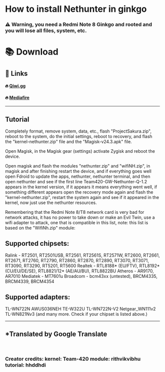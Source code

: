 # How to install Nethunter in ginkgo

### ⚠️ Warning, you need a Redmi Note 8 Ginkgo and rooted and you will lose all files, system, etc.




# 📚 Download
## 📂 Links
#### 🔥 [Qiwi.gg](https://qiwi.gg/file/9z8A0711-Nethunter)
#### 🔥 [Mediafire](https://www.mediafire.com/file/odjtdbbfwx8zi6l/Nethunter.ginko.zip/file)
---  

## Tutorial
Completely format, remove system, data, etc., flash "ProjectSakura.zip", reboot to the system, do the initial settings, reboot to recovery, and flash the "kernel-nethunter.zip" file and the "Magisk-v24.3.apk" file.

Open Magisk, in the Magisk gear (settings) activate Zygisk and reboot the device.

Open magisk and flash the modules "nethunter.zip" and "wifiNH.zip", in magisk and after finishing restart the device, and if everything goes well open Fdroid to update the apps, nethunter, nethunter terminal, and then open nethunter and see if the first line Team420-GW-Nethunter-Q-1.2 appears in the kernel version, if it appears it means everything went well, if something different appears open the recovery mode again and flash the "kernel-nethunter.zip", restart the system again and see if it appeared in the kernel, now just use the nethunter resources.

Remembering that the Redmi Note 8/T8 network card is very bad for network attacks, it has no power to take down or make an Evil Twin, use a wifi adapter to attack, one that is compatible in this list, note: this list is based on the "WifiNh.zip" module:

## Supported chipsets:

Ralink - RT2501, RT2501USB, RT2561, RT2561S, RT2571W, RT2600, RT2661, RT2671, RT2760, RT2790, RT2860, RT2870, RT2890, RT3070, RT3071, RT3090, RT3290, RT5201, RT5600 Realtek - RTL8188* (EU/FTV), RTL8192* (CU/EU/DE/SE), RTL8821/12* (AE/AU/BU), RTL8822BU Atheros - AR9170, AR7010 Mediatek - MT7601u Broadcom - bcm43xx (untested), BRCM4335, BRCM4339, BRCM4354

## Supported adapters:
TL-WN722N AWUS036NEH TE-W322U TL-WN722N-V2 Netgear_WN111v2 TL-WN821Nv3 (and many more. Check if your chipset is listed above.)

---  
*Translated by Google Translate
---  
<br>

### Creator credits: kernel: Team-420 module: rithvikvibhu tutorial: hhddhdi

